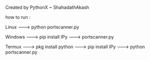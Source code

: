                                                                                                                       
Created by PythonX ~ ShahadathAkash

how to run : 

Linux ---> python portscanner.py

Windows ---> pip install IPy ---> portscanner.py

Termux ---> pkg install python ---> pip install IPy ---> python portscanner.py
